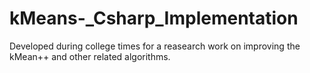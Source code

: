 # kMeans-_Csharp_Implementation

Developed during college times for a reasearch work on improving the kMean++ and other related algorithms.
